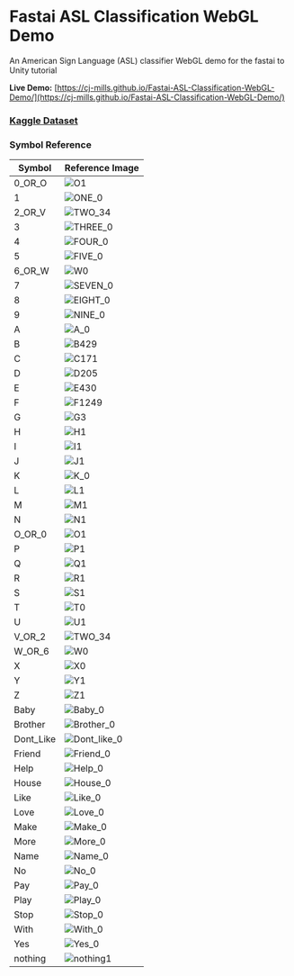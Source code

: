 # Fastai ASL Classification WebGL Demo
An American Sign Language (ASL) classifier WebGL demo for the fastai to Unity tutorial

**Live Demo:** [https://cj-mills.github.io/Fastai-ASL-Classification-WebGL-Demo/](https://cj-mills.github.io/Fastai-ASL-Classification-WebGL-Demo/) 



### [Kaggle Dataset](https://www.kaggle.com/datasets/belalelwikel/asl-and-some-words)



### Symbol Reference

| Symbol    | Reference Image                                              |
| --------- | ------------------------------------------------------------ |
| 0_OR_O    | ![O1](G:\Projects\GitHub\Fastai-ASL-Classification-WebGL-Demo\images\O1.jpg) |
| 1         | ![ONE_0](G:\Projects\GitHub\Fastai-ASL-Classification-WebGL-Demo\images\ONE_0.jpg) |
| 2_OR_V    | ![TWO_34](G:\Projects\GitHub\Fastai-ASL-Classification-WebGL-Demo\images\TWO_34.jpg) |
| 3         | ![THREE_0](G:\Projects\GitHub\Fastai-ASL-Classification-WebGL-Demo\images\THREE_0.jpg) |
| 4         | ![FOUR_0](G:\Projects\GitHub\Fastai-ASL-Classification-WebGL-Demo\images\FOUR_0.jpg) |
| 5         | ![FIVE_0](G:\Projects\GitHub\Fastai-ASL-Classification-WebGL-Demo\images\FIVE_0.jpg) |
| 6_OR_W    | ![W0](G:\Projects\GitHub\Fastai-ASL-Classification-WebGL-Demo\images\W0.jpg) |
| 7         | ![SEVEN_0](G:\Projects\GitHub\Fastai-ASL-Classification-WebGL-Demo\images\SEVEN_0.jpg) |
| 8         | ![EIGHT_0](G:\Projects\GitHub\Fastai-ASL-Classification-WebGL-Demo\images\EIGHT_0.jpg) |
| 9         | ![NINE_0](G:\Projects\GitHub\Fastai-ASL-Classification-WebGL-Demo\images\NINE_0.jpg) |
| A         | ![A_0](G:\Projects\GitHub\Fastai-ASL-Classification-WebGL-Demo\images\A_0.jpg) |
| B         | ![B429](G:\Projects\GitHub\Fastai-ASL-Classification-WebGL-Demo\images\B429.jpg) |
| C         | ![C171](G:\Projects\GitHub\Fastai-ASL-Classification-WebGL-Demo\images\C171.jpg) |
| D         | ![D205](G:\Projects\GitHub\Fastai-ASL-Classification-WebGL-Demo\images\D205.jpg) |
| E         | ![E430](G:\Projects\GitHub\Fastai-ASL-Classification-WebGL-Demo\images\E430.jpg) |
| F         | ![F1249](G:\Projects\GitHub\Fastai-ASL-Classification-WebGL-Demo\images\F1249.jpg) |
| G         | ![G3](G:\Projects\GitHub\Fastai-ASL-Classification-WebGL-Demo\images\G3.jpg) |
| H         | ![H1](G:\Projects\GitHub\Fastai-ASL-Classification-WebGL-Demo\images\H1.jpg) |
| I         | ![I1](G:\Projects\GitHub\Fastai-ASL-Classification-WebGL-Demo\images\I1.jpg) |
| J         | ![J1](G:\Projects\GitHub\Fastai-ASL-Classification-WebGL-Demo\images\J1.jpg) |
| K         | ![K_0](G:\Projects\GitHub\Fastai-ASL-Classification-WebGL-Demo\images\K_0.jpg) |
| L         | ![L1](G:\Projects\GitHub\Fastai-ASL-Classification-WebGL-Demo\images\L1.jpg) |
| M         | ![M1](G:\Projects\GitHub\Fastai-ASL-Classification-WebGL-Demo\images\M1.jpg) |
| N         | ![N1](G:\Projects\GitHub\Fastai-ASL-Classification-WebGL-Demo\images\N1.jpg) |
| O_OR_0    | ![O1](G:\Projects\GitHub\Fastai-ASL-Classification-WebGL-Demo\images\O1.jpg) |
| P         | ![P1](G:\Projects\GitHub\Fastai-ASL-Classification-WebGL-Demo\images\P1.jpg) |
| Q         | ![Q1](G:\Projects\GitHub\Fastai-ASL-Classification-WebGL-Demo\images\Q1.jpg) |
| R         | ![R1](G:\Projects\GitHub\Fastai-ASL-Classification-WebGL-Demo\images\R1.jpg) |
| S         | ![S1](G:\Projects\GitHub\Fastai-ASL-Classification-WebGL-Demo\images\S1.jpg) |
| T         | ![T0](G:\Projects\GitHub\Fastai-ASL-Classification-WebGL-Demo\images\T0.jpg) |
| U         | ![U1](G:\Projects\GitHub\Fastai-ASL-Classification-WebGL-Demo\images\U1.jpg) |
| V_OR_2    | ![TWO_34](G:\Projects\GitHub\Fastai-ASL-Classification-WebGL-Demo\images\TWO_34.jpg) |
| W_OR_6    | ![W0](G:\Projects\GitHub\Fastai-ASL-Classification-WebGL-Demo\images\W0.jpg) |
| X         | ![X0](G:\Projects\GitHub\Fastai-ASL-Classification-WebGL-Demo\images\X0.jpg) |
| Y         | ![Y1](G:\Projects\GitHub\Fastai-ASL-Classification-WebGL-Demo\images\Y1.jpg) |
| Z         | ![Z1](G:\Projects\GitHub\Fastai-ASL-Classification-WebGL-Demo\images\Z1.jpg) |
| Baby      | ![Baby_0](G:\Projects\GitHub\Fastai-ASL-Classification-WebGL-Demo\images\Baby_0.jpg) |
| Brother   | ![Brother_0](G:\Projects\GitHub\Fastai-ASL-Classification-WebGL-Demo\images\Brother_0.jpg) |
| Dont_Like | ![Dont_like_0](G:\Projects\GitHub\Fastai-ASL-Classification-WebGL-Demo\images\Dont_like_0.jpg) |
| Friend    | ![Friend_0](G:\Projects\GitHub\Fastai-ASL-Classification-WebGL-Demo\images\Friend_0.jpg) |
| Help      | ![Help_0](G:\Projects\GitHub\Fastai-ASL-Classification-WebGL-Demo\images\Help_0.jpg) |
| House     | ![House_0](G:\Projects\GitHub\Fastai-ASL-Classification-WebGL-Demo\images\House_0.jpg) |
| Like      | ![Like_0](G:\Projects\GitHub\Fastai-ASL-Classification-WebGL-Demo\images\Like_0.jpg) |
| Love      | ![Love_0](G:\Projects\GitHub\Fastai-ASL-Classification-WebGL-Demo\images\Love_0.jpg) |
| Make      | ![Make_0](G:\Projects\GitHub\Fastai-ASL-Classification-WebGL-Demo\images\Make_0.jpg) |
| More      | ![More_0](G:\Projects\GitHub\Fastai-ASL-Classification-WebGL-Demo\images\More_0.jpg) |
| Name      | ![Name_0](G:\Projects\GitHub\Fastai-ASL-Classification-WebGL-Demo\images\Name_0.jpg) |
| No        | ![No_0](G:\Projects\GitHub\Fastai-ASL-Classification-WebGL-Demo\images\No_0.jpg) |
| Pay       | ![Pay_0](G:\Projects\GitHub\Fastai-ASL-Classification-WebGL-Demo\images\Pay_0.jpg) |
| Play      | ![Play_0](G:\Projects\GitHub\Fastai-ASL-Classification-WebGL-Demo\images\Play_0.jpg) |
| Stop      | ![Stop_0](G:\Projects\GitHub\Fastai-ASL-Classification-WebGL-Demo\images\Stop_0.jpg) |
| With      | ![With_0](G:\Projects\GitHub\Fastai-ASL-Classification-WebGL-Demo\images\With_0.jpg) |
| Yes       | ![Yes_0](G:\Projects\GitHub\Fastai-ASL-Classification-WebGL-Demo\images\Yes_0.jpg) |
| nothing   | ![nothing1](G:\Projects\GitHub\Fastai-ASL-Classification-WebGL-Demo\images\nothing1.jpg) |

